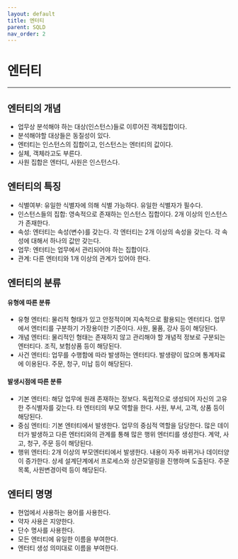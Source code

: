 ```yaml
---
layout: default
title: 엔터티
parent: SQLD
nav_order: 2
---
```


# 엔터티

---

## 엔터티의 개념

- 업무상 분석해야 하는 대상(인스턴스)들로 이루어진 객체집합이다.
- 분석해야할 대상들은 동질성이 있다.
- 엔터티는 인스턴스의 집합이고, 인스턴스는 엔터티의 값이다.
- 실체, 객체라고도 부른다.
- 사원 집합은 엔터디, 사원은 인스턴스다.

## 엔터티의 특징

- 식별여부: 유일한 식별자에 의해 식별 가능하다. 유일한 식별자가 필수다.
- 인스턴스들의 집합: 영속적으로 존재하는 인스턴스 집합이다. 2개 이상의 인스턴스가 존재한다.
- 속성: 엔터티는 속성(변수)를 갖는다. 각 엔터티는 2개 이상의 속성을 갖는다. 각 속성에 대해서 하나의 값만 갖는다.
- 업무: 엔터티는 업무에서 관리되어야 하는 집합이다.
- 관계: 다른 엔터티와 1개 이상의 관계가 있어야 한다.

## 엔터티의 분류

#### 유형에 따른 분류

- 유형 엔터티: 물리적 형태가 있고 안정적이며 지속적으로 활용되는 엔터티다. 업무에서 엔터티를 구분하기 가장용이한 기준이다. 사원, 물품, 강사 등이 해당된다.
- 개념 엔터티: 물리적인 형태는 존재하지 않고 관리해야 할 개념적 정보로 구분되는 엔터티다. 조직, 보험상품 등이 해당된다.
- 사건 엔터티: 업무를 수행함에 따라 발생하는 엔터티다. 발생량이 많으며 통계자료에 이용된다. 주문, 청구, 미납 등이 해당된다.

#### 발생시점에 따른 분류

- 기본 엔터티: 해당 업무에 원래 존재하는 정보다. 독립적으로 생성되어 자신의 고유한 주식별자를 갖는다. 타 엔터티의 부모 역할을 한다. 사원, 부서, 고객, 상품 등이 해당된다.
- 중심 엔터티: 기본 엔터티에서 발생한다. 업무의 중심적 역할을 담당한다. 많은 데이터가 발생하고 다른 엔터티와의 관계를 통해 많은 행위 엔터티를 생성한다. 계약, 사고, 청구, 주문 등이 해당된다.
- 행위 엔터티: 2개 이상의 부모엔터티에서 발생한다. 내용이 자주 바뀌거나 데이터양이 증가한다. 상세 설계단계에서 프로세스와 상관모델링을 진행하며 도출된다. 주문목록, 사원변경이력 등이 해당된다.

## 엔터티 명명

- 현업에서 사용하는 용어를 사용한다.
- 약자 사용은 지양한다.
- 단수 명사를 사용한다.
- 모든 엔터티에 유일한 이름을 부여한다.
- 엔터티 생성 의미대로 이름을 부여한다.
